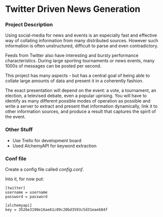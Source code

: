 # Twitter Driven News Generation

### Project Description

Using social-media for news and events is an especially fast and effective way of collating information from many distributed sources. However such information is often unstructured, difficult to parse and even contradictory.

Feeds from Twitter also have interesting and bursty performance characteristics. During large sporting tournaments or news events, many 1000s of messages can be posted per second.

This project has many aspects - but has a central goal of being able to collate large amounts of data and present it in a coherently fashion.

The exact presentation will depend on the event: a vote, a tournament, an election, a televised debate, even a popular uprising. You will have to identify as many different possible modes of operation as possible and write a server to extract and present that information dynamically, link it to other information sources, and produce a result that captures the spirit of the event.


### Other Stuff

* Use Trello for development board
* Used AlchemyAPI for keyword extraction


### Conf file

Create a config file called _config.conf_.

Into it, for now put:

    [twitter]
    username = username
    password = password
    
    [alchemyapi]
    key = 3526e3190e16ae61c09c20bd3593c5d31eaeb84f
